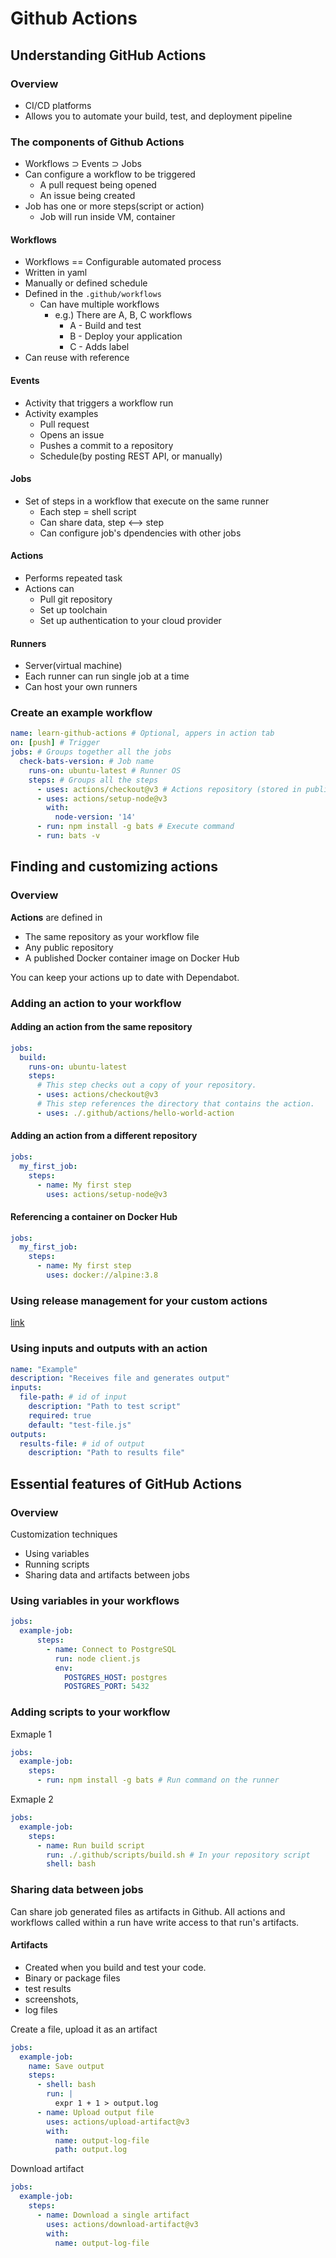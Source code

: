 # Github Actions

## Understanding GitHub Actions

### Overview

* CI/CD platforms
* Allows you to automate your build, test, and deployment pipeline

### The components of Github Actions

* Workflows ⊃ Events ⊃ Jobs
* Can configure a workflow to be triggered
  * A pull request being opened
  * An issue being created
* Job has one or more steps(script or action)
  * Job will run inside VM, container

#### Workflows

* Workflows == Configurable automated process
* Written in yaml
* Manually or defined schedule
* Defined in the `.github/workflows`
  * Can have multiple workflows
    * e.g.) There are A, B, C workflows
      * A - Build and test
      * B - Deploy your application
      * C - Adds label
* Can reuse with reference

#### Events

* Activity that triggers a workflow run
* Activity examples
  * Pull request
  * Opens an issue
  * Pushes a commit to a repository
  * Schedule(by posting REST API, or manually)

#### Jobs

* Set of steps in a workflow that execute on the same runner
  * Each step = shell script
  * Can share data, step <--> step
  * Can configure job's dpendencies with other jobs

#### Actions

* Performs repeated task
* Actions can
  * Pull git repository
  * Set up toolchain
  * Set up authentication to your cloud provider

#### Runners

* Server(virtual machine)
* Each runner can run single job at a time
* Can host your own runners

### Create an example workflow

```yaml
name: learn-github-actions # Optional, appers in action tab
on: [push] # Trigger
jobs: # Groups together all the jobs
  check-bats-version: # Job name
    runs-on: ubuntu-latest # Runner OS
    steps: # Groups all the steps
      - uses: actions/checkout@v3 # Actions repository (stored in public)
      - uses: actions/setup-node@v3
        with:
          node-version: '14'
      - run: npm install -g bats # Execute command
      - run: bats -v
```

## Finding and customizing actions

### Overview

**Actions** are defined in

* The same repository as your workflow file
* Any public repository
* A published Docker container image on Docker Hub

You can keep your actions up to date with Dependabot.

### Adding an action to your workflow

#### Adding an action from the same repository

```yaml
jobs:
  build:
    runs-on: ubuntu-latest
    steps:
      # This step checks out a copy of your repository.
      - uses: actions/checkout@v3
      # This step references the directory that contains the action.
      - uses: ./.github/actions/hello-world-action
```

#### Adding an action from a different repository

```yaml
jobs:
  my_first_job:
    steps:
      - name: My first step
        uses: actions/setup-node@v3
```

#### Referencing a container on Docker Hub

```yaml
jobs:
  my_first_job:
    steps:
      - name: My first step
        uses: docker://alpine:3.8
```

### Using release management for your custom actions

[link](https://docs.github.com/en/actions/learn-github-actions/finding-and-customizing-actions#using-release-management-for-your-custom-actions)

### Using inputs and outputs with an action

```yaml
name: "Example"
description: "Receives file and generates output"
inputs:
  file-path: # id of input
    description: "Path to test script"
    required: true
    default: "test-file.js"
outputs:
  results-file: # id of output
    description: "Path to results file"
```

## Essential features of GitHub Actions

### Overview

Customization techniques

* Using variables
* Running scripts
* Sharing data and artifacts between jobs

### Using variables in your workflows

```yaml
jobs:
  example-job:
      steps:
        - name: Connect to PostgreSQL
          run: node client.js
          env:
            POSTGRES_HOST: postgres
            POSTGRES_PORT: 5432
```

### Adding scripts to your workflow

Exmaple 1

```yaml
jobs:
  example-job:
    steps:
      - run: npm install -g bats # Run command on the runner
```

Exmaple 2

```yaml
jobs:
  example-job:
    steps:
      - name: Run build script
        run: ./.github/scripts/build.sh # In your repository script
        shell: bash
```

### Sharing data between jobs

Can share job generated files as artifacts in Github.
All actions and workflows called within a run have write access to that run's artifacts.

#### Artifacts

* Created when you build and test your code.
* Binary or package files
* test results
* screenshots,
* log files

Create a file, upload it as an artifact

```yaml
jobs:
  example-job:
    name: Save output
    steps:
      - shell: bash
        run: |
          expr 1 + 1 > output.log
      - name: Upload output file
        uses: actions/upload-artifact@v3
        with:
          name: output-log-file
          path: output.log
```

Download artifact

```yaml
jobs:
  example-job:
    steps:
      - name: Download a single artifact
        uses: actions/download-artifact@v3
        with:
          name: output-log-file
```
